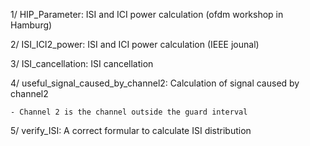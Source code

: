 
1/  HIP_Parameter:  ISI and ICI power calculation (ofdm workshop in Hamburg)

2/  ISI_ICI2_power: ISI and ICI power calculation (IEEE jounal)

3/  ISI_cancellation: ISI cancellation

4/  useful_signal_caused_by_channel2: Calculation of signal caused by channel2

    - Channel 2 is the channel outside the guard interval

5/  verify_ISI:  A correct formular to calculate ISI distribution

